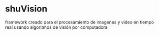 shuVision
=========

framework creado para el procesamiento de imagenes y video en tiempo real usando algoritmos de visión por computadora
